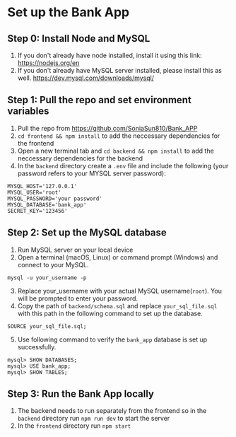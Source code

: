 # Set up the Bank App
## Step 0: Install Node and MySQL
1. If you don't already have node installed, install it using this link: https://nodejs.org/en
2. If you don't already have MySQL server installed, please install this as well. https://dev.mysql.com/downloads/mysql/

## Step 1: Pull the repo and set environment variables
1. Pull the repo from https://github.com/SoniaSun810/Bank_APP
2. `cd frontend && npm install` to add the neccessary dependencies for the frontend
3. Open a new terminal tab and `cd backend && npm install` to add the neccessary dependencies for the backend
4. In the `backend` directory create a `.env` file and include the following (your password refers to your MYSQL server password):
```
MYSQL_HOST='127.0.0.1'
MYSQL_USER='root'
MYSQL_PASSWORD='your password'
MYSQL_DATABASE='bank_app'
SECRET_KEY='123456'
```

## Step 2: Set up the MySQL database
1. Run MySQL server on your local device
2. Open a terminal (macOS, Linux) or command prompt (Windows) and connect to your MySQL.

```
mysql -u your_username -p
```
3. Replace your_username with your actual MySQL username(`root`). You will be prompted to enter your password.
4. Copy the path of `backend/schema.sql` and replace `your_sql_file.sql` with this path in the following command to set up the database.
```
SOURCE your_sql_file.sql;
```
5. Use following command to verify the `bank_app` database is set up successfully. 
```
mysql> SHOW DATABASES;
mysql> USE bank_app;
mysql> SHOW TABLES;
```
## Step 3: Run the Bank App locally
1. The backend needs to run separately from the frontend so in the `backend` directory run `npm run dev` to start the server
2. In the `frontend` directory run `npm start`
